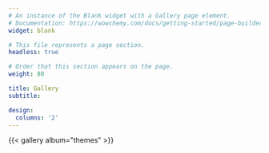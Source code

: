 ```yaml
---
# An instance of the Blank widget with a Gallery page element.
# Documentation: https://wowchemy.com/docs/getting-started/page-builder/
widget: blank

# This file represents a page section.
headless: true

# Order that this section appears on the page.
weight: 80

title: Gallery
subtitle:

design:
  columns: '2'
---
```


{{< gallery album="themes" >}}
